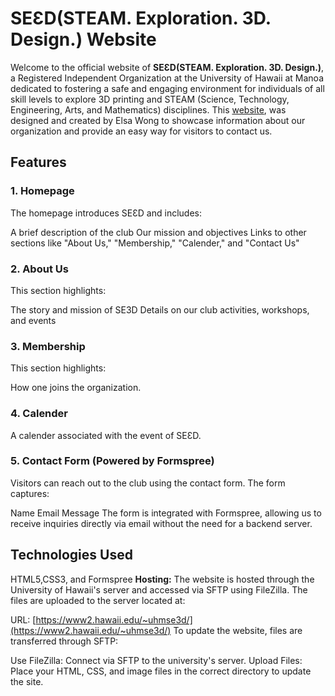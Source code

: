 # SEƐD(STEAM. Exploration. 3D. Design.) Website

Welcome to the official website of **SEƐD(STEAM. Exploration. 3D. Design.)**, a Registered Independent Organization at the University of Hawaii at Manoa dedicated to fostering a safe and engaging environment for individuals of all skill levels to explore 3D printing and STEAM (Science, Technology, Engineering, Arts, and Mathematics) disciplines. This [website](https://www2.hawaii.edu/~uhmse3d/), was designed and created by Elsa Wong to showcase information about our organization and provide an easy way for visitors to contact us.

## Features
### 1. Homepage
The homepage introduces SEƐD and includes:

A brief description of the club
Our mission and objectives
Links to other sections like "About Us," "Membership," "Calender," and "Contact Us"
### 2. About Us
This section highlights:

The story and mission of SE3D
Details on our club activities, workshops, and events

### 3. Membership
This section highlights:

How one joins the organization.

### 4. Calender
A calender associated with the event of SEƐD. 

### 5. Contact Form (Powered by Formspree)
Visitors can reach out to the club using the contact form. The form captures:

Name
Email
Message
The form is integrated with Formspree, allowing us to receive inquiries directly via email without the need for a backend server.



## Technologies Used
HTML5,CSS3, and Formspree
**Hosting:**
The website is hosted through the University of Hawaii's server and accessed via SFTP using FileZilla. The files are uploaded to the server located at:

URL: [https://www2.hawaii.edu/~uhmse3d/](https://www2.hawaii.edu/~uhmse3d/)
To update the website, files are transferred through SFTP:

Use FileZilla: Connect via SFTP to the university's server.
Upload Files: Place your HTML, CSS, and image files in the correct directory to update the site.
